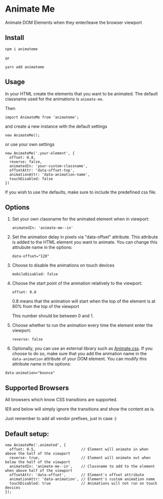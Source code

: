 # Animate Me

Animate DOM Elements when they enter/leave the browser viewport

## Install

```
npm i animateme
```

or 

```
yarn add animateme
```

## Usage

In your HTML create the elements that you want to be animated.
The default classname used for the animations is `animate-me`.

Then

```
import AnimateMe from 'animateme';
```

and create a new instance with the default settings

```
new AnimateMe();
```

or use your own settings

```
new AnimateMe('.your-element', {
  offset: 0.8,
  reverse: false,
  animatedIn: 'your-custom-classname',
  offsetAttr: 'data-offset-top',
  animationAttr: 'data-animation-name',
  touchDisabled: false
})
```

If you wish to use the defaults, make sure to include the predefined css file. 

## Options

1. Set your own classname for the animated element when in viewport:

	`animatedIn: 'animate-me--in'`

2. Set the animation delay in pixels via "data-offset" attribute. This attribute is added to the HTML element you want to animate. You can change this attrubute name in the options:

	`data-offset="120"`

3. Choose to disable the animations on touch devices 

	`mobileDisabled: false`

4. Choose the start point of the animation relatively to the viewport:

	`offset: 0.8`

	0.8 means that the animation will start when the top of the element is at 80% from the top of the viewport

	This number should be between 0 and 1.

5. Choose whether to run the animation every time the element enter the viewport:

	`reverse: false`

6. Optionally, you can use an external library such as [Animate.css](https://daneden.github.io/animate.css/). If you choose to do so, make sure that you add the animation name in the `data-animation` attribute of your DOM element. You can modify this attribute name in the options:

  `data-animation="bounce"`

## Supported Browsers

All browsers which know CSS transitions are supported.

IE9 and below will simply ignore the transitions and show the content as is.

Just remember to add all vendor prefixes, just in case :)

## Default setup:

```
new AnimateMe('.animated', {
  offset: 0.5,                     // Element will animate in when above the half of the viewport
  reverse: true,                   // Element will animate out when below the half of the viewport
  animatedIn: 'animate-me--in',    // Classname to add to the element when above half of the viewport
  offsetAttr: 'data-offset',       // Element's offset attribute
  animationAttr: 'data-animation', // Element's custom animation name
  touchDisabled: true              // Animations will not run on touch devices
});
```
